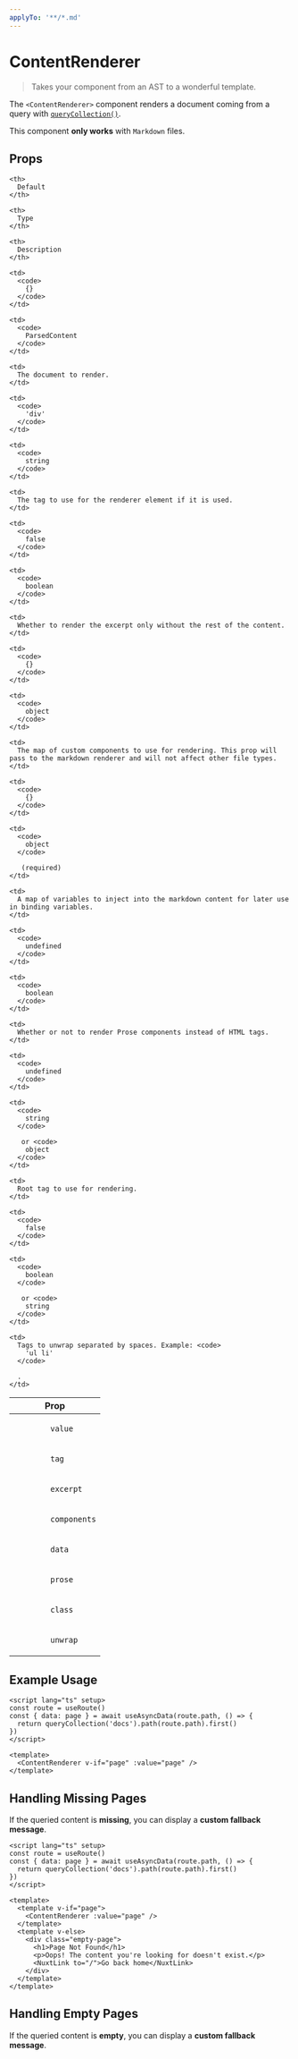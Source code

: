 ```yaml
---
applyTo: '**/*.md'
---
```


# ContentRenderer

> Takes your component from an AST to a wonderful template.

The `<ContentRenderer>` component renders a document coming from a query with [`queryCollection()`](/docs/utils/query-collection).

<note>

This component **only works** with `Markdown` files.

</note>

## Props

<table>
<thead>
  <tr>
    <th>
      Prop
    </th>
    
    <th>
      Default
    </th>
    
    <th>
      Type
    </th>
    
    <th>
      Description
    </th>
  </tr>
</thead>

<tbody>
  <tr>
    <td>
      <code>
        value
      </code>
    </td>
    
    <td>
      <code>
        {}
      </code>
    </td>
    
    <td>
      <code>
        ParsedContent
      </code>
    </td>
    
    <td>
      The document to render.
    </td>
  </tr>
  
  <tr>
    <td>
      <code>
        tag
      </code>
    </td>
    
    <td>
      <code>
        'div'
      </code>
    </td>
    
    <td>
      <code>
        string
      </code>
    </td>
    
    <td>
      The tag to use for the renderer element if it is used.
    </td>
  </tr>
  
  <tr>
    <td>
      <code>
        excerpt
      </code>
    </td>
    
    <td>
      <code>
        false
      </code>
    </td>
    
    <td>
      <code>
        boolean
      </code>
    </td>
    
    <td>
      Whether to render the excerpt only without the rest of the content.
    </td>
  </tr>
  
  <tr>
    <td>
      <code>
        components
      </code>
    </td>
    
    <td>
      <code>
        {}
      </code>
    </td>
    
    <td>
      <code>
        object
      </code>
    </td>
    
    <td>
      The map of custom components to use for rendering. This prop will pass to the markdown renderer and will not affect other file types.
    </td>
  </tr>
  
  <tr>
    <td>
      <code>
        data
      </code>
    </td>
    
    <td>
      <code>
        {}
      </code>
    </td>
    
    <td>
      <code>
        object
      </code>
      
       (required)
    </td>
    
    <td>
      A map of variables to inject into the markdown content for later use in binding variables.
    </td>
  </tr>
  
  <tr>
    <td>
      <code>
        prose
      </code>
    </td>
    
    <td>
      <code>
        undefined
      </code>
    </td>
    
    <td>
      <code>
        boolean
      </code>
    </td>
    
    <td>
      Whether or not to render Prose components instead of HTML tags.
    </td>
  </tr>
  
  <tr>
    <td>
      <code>
        class
      </code>
    </td>
    
    <td>
      <code>
        undefined
      </code>
    </td>
    
    <td>
      <code>
        string
      </code>
      
       or <code>
        object
      </code>
    </td>
    
    <td>
      Root tag to use for rendering.
    </td>
  </tr>
  
  <tr>
    <td>
      <code>
        unwrap
      </code>
    </td>
    
    <td>
      <code>
        false
      </code>
    </td>
    
    <td>
      <code>
        boolean
      </code>
      
       or <code>
        string
      </code>
    </td>
    
    <td>
      Tags to unwrap separated by spaces. Example: <code>
        'ul li'
      </code>
      
      .
    </td>
  </tr>
</tbody>
</table>

## Example Usage

```vue [pages/[...slug].vue]
<script lang="ts" setup>
const route = useRoute()
const { data: page } = await useAsyncData(route.path, () => {
  return queryCollection('docs').path(route.path).first()
})
</script>

<template>
  <ContentRenderer v-if="page" :value="page" />
</template>
```

## Handling Missing Pages

If the queried content is **missing**, you can display a **custom fallback message**.

```vue [pages/[...slug].vue]
<script lang="ts" setup>
const route = useRoute()
const { data: page } = await useAsyncData(route.path, () => {
  return queryCollection('docs').path(route.path).first()
})
</script>

<template>
  <template v-if="page">
    <ContentRenderer :value="page" />
  </template>
  <template v-else>
    <div class="empty-page">
      <h1>Page Not Found</h1>
      <p>Oops! The content you're looking for doesn't exist.</p>
      <NuxtLink to="/">Go back home</NuxtLink>
    </div>
  </template>
</template>
```

## Handling Empty Pages

If the queried content is **empty**, you can display a **custom fallback message**.
